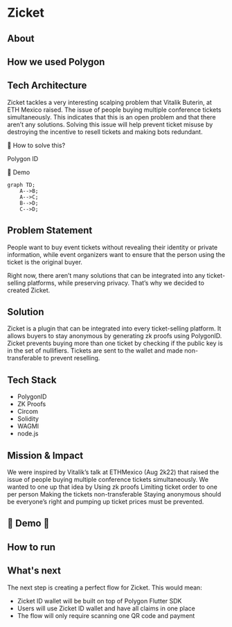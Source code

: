 # Zicket

## About

## How we used Polygon

## Tech Architecture 

Zicket tackles a very interesting scalping problem that Vitalik Buterin, at ETH Mexico raised. The issue of people buying multiple conference tickets simultaneously. This indicates that this is an open problem and that there aren’t any solutions. Solving this issue will help prevent ticket misuse by destroying the incentive to resell tickets and making bots redundant.

:eyes: How to solve this?

Polygon ID

:tada: Demo

```mermaid
graph TD;
    A-->B;
    A-->C;
    B-->D;
    C-->D;
```

## Problem Statement

People want to buy event tickets without revealing their identity or private information, while event organizers want to ensure that the person using the ticket is the original buyer.

Right now, there aren’t many solutions that can be integrated into any ticket-selling platforms, while preserving privacy. That’s why we decided to created Zicket.

## Solution

Zicket is a plugin that can be integrated into every ticket-selling platform.
It allows buyers to stay anonymous by generating zk proofs using PolygonID.
Zicket prevents buying more than one ticket by checking if the public key is in the set of nullifiers. 
Tickets are sent to the wallet and made non-transferable to prevent reselling.

## Tech Stack

- PolygonID
- ZK Proofs
- Circom
- Solidity
- WAGMI
- node.js

## Mission & Impact

We were inspired by Vitalik’s talk at ETHMexico (Aug 2k22) that raised the issue of people buying multiple conference tickets simultaneously. 
We wanted to one up that idea by
Using zk proofs
Limiting ticket order to one per person
Making the tickets non-transferable
Staying anonymous should be everyone’s right and pumping up ticket prices must be prevented.

## :tada: Demo :tada:

## How to run 

## What's next

The next step is creating a perfect flow for Zicket. This would mean: 
- Zicket ID wallet will be built on top of Polygon Flutter SDK
- Users will use Zicket ID wallet and have all claims in one place
- The flow will only require scanning one QR code and payment


